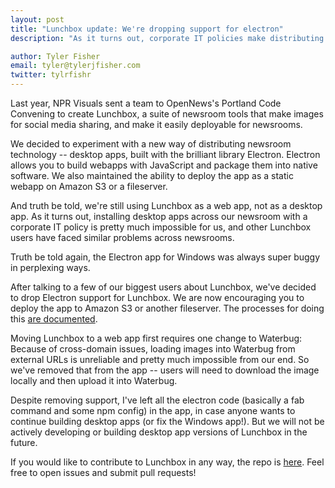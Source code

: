 ```yaml
---
layout: post
title: "Lunchbox update: We're dropping support for electron"
description: "As it turns out, corporate IT policies make distributing a newsroom tool as a native app really hard."

author: Tyler Fisher
email: tyler@tylerjfisher.com
twitter: tylrfishr
---
```


Last year, NPR Visuals sent a team to OpenNews's Portland Code Convening to create Lunchbox, a suite of newsroom tools that make  images for social media sharing, and make it easily deployable for newsrooms.

We decided to experiment with a new way of distributing newsroom technology -- desktop apps, built with the brilliant library Electron. Electron allows you to build webapps with JavaScript and package them into native software. We also maintained the ability to deploy the app as a static webapp on Amazon S3 or a fileserver.

And truth be told, we're still using Lunchbox as a web app, not as a desktop app. As it turns out, installing desktop apps across our newsroom with a corporate IT policy is pretty much impossible for us, and other Lunchbox users have faced similar problems across newsrooms.

Truth be told again, the Electron app for Windows was always super buggy in perplexing ways.

After talking to a few of our biggest users about Lunchbox, we've decided to drop Electron support for Lunchbox. We are now encouraging you to deploy the app to Amazon S3 or another fileserver. The processes for doing this [are documented](https://github.com/nprapps/lunchbox#deployment).

Moving Lunchbox to a web app first requires one change to Waterbug: Because of cross-domain issues, loading images into Waterbug from external URLs is unreliable and pretty much impossible from our end. So we've removed that from the app -- users will need to download the image locally and then upload it into Waterbug.

Despite removing support, I've left all the electron code (basically a fab command and some npm config) in the app, in case anyone wants to continue building desktop apps (or fix the Windows app!). But we will not be actively developing or building desktop app versions of Lunchbox in the future.

If you would like to contribute to Lunchbox in any way, the repo is [here](http://github.com/nprapps/lunchbox). Feel free to open issues and submit pull requests!
